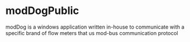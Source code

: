 # modDogPublic
modDog is a windows application written in-house to communicate with a specific brand of flow meters that us mod-bus communication protocol
